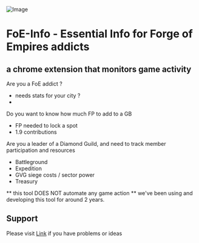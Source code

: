 ![Image](https://foe-info.github.io/images/foebanner.jpg)

# FoE-Info - Essential Info for Forge of Empires addicts

## a chrome extension that monitors game activity

Are you a FoE addict ?
- needs stats for your city ?
- 

Do you want to know how much FP to add to a GB
- FP needed to lock a spot
- 1.9 contributions

Are you a leader of a Diamond Guild, and need to track member participation and resources
- Battleground
- Expedition
- GVG siege costs / sector power
- Treasury

** this tool DOES NOT automate any game action **
we've been using and developing this tool for around 2 years.

## Support 

Please visit [Link](https://github.com/FoE-Info/chrome/issues/) if you have problems or ideas
